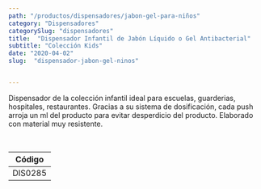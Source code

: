 ```yaml
---
path: "/productos/dispensadores/jabon-gel-para-niños"
category: "Dispensadores"
categorySlug: "dispensadores"
title:  "Dispensador Infantil de Jabón Líquido o Gel Antibacterial"
subtitle: "Colección Kids"
date: "2020-04-02"
slug:  "dispensador-jabon-gel-ninos"


---
```

Dispensador de la colección infantil ideal para escuelas, guarderias, hospitales, restaurantes. Gracias a su sistema de dosificación, cada push arroja un ml del producto para evitar desperdicio del producto. Elaborado con material muy resistente.


<br>
<table class="min-w-full md:min-w-0 divide-y-0 divide-gray-200">
          <thead class=" bg-white">
              <th scope="col" class="px-6 py-3 text-center text-xs font-medium text-blue-500 uppercase tracking-wider">
                Código
              </th>
            </tr>
          </thead>
          <tbody>
            <tr class="bg-gray-400">
              <td class="px-6 py-4 whitespace-nowrap text-sm text-gray-700 text-center">
               DIS0285
              </td>
            </tr> 
          </tbody>
        </table>



